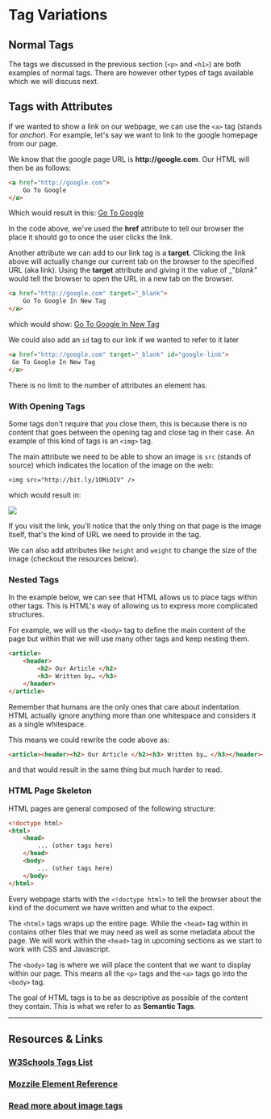 # Tag Variations

## Normal Tags

The tags we discussed in the previous section (`<p>` and `<h1>`) are both examples of normal tags. There are however other types of tags available which we will discuss next.

## Tags with Attributes

If we wanted to show a link on our webpage, we can use the `<a>` tag (stands for _anchor_). For example, let's say we want to link to the google homepage from our page. 

We know that the google page URL is __http://google.com__. Our HTML will then be as follows:

```html
<a href="http://google.com">
    Go To Google
</a>
```

Which would result in this: <a href="http://google.com">Go To Google</a>

In the code above, we've used the __href__ attribute to tell our browser the place it should go to once the user clicks the link.

Another attribute we can add to our link tag is a __target__. Clicking the link above will actually change our current tab on the browser to the specified URL (aka link). Using the __target__ attribute and giving it the value of _"_blank"_ would tell the browser to open the URL in a new tab on the browser.

```html
<a href="http://google.com" target="_blank">
    Go To Google In New Tag
</a>
```

which would show: <a href="http://google.com" target="_blank">Go To Google In New Tag</a>

We could also add an `id` tag to our link if we wanted to refer to it later

```html
<a href="http://google.com" target="_blank" id="google-link">
 Go To Google In New Tag
</a>
```

There is no limit to the number of attributes an element has.


### With Opening Tags

Some tags don't require that you close them, this is because there is no content that goes between the opening tag and close tag in their case. An example of this kind of tags is an `<img>` tag. 

The main attribute we need to be able to show an image is `src` (stands of source) which indicates the location of the image on the web:

```
<img src="http://bit.ly/1OMiOIV" />
```

which would result in:

<img src="http://bit.ly/1OMiOIV" />


If you visit the link, you'll notice that the only thing on that page is the image itself, that's the kind of URL we need to provide in the tag.

We can also add attributes like `height` and `weight` to change the size of the image (checkout the resources below).


### Nested Tags

In the example below, we can see that HTML allows us to place tags within other tags. This is HTML's way of allowing us to express more complicated structures.

For example, we will us the `<body>` tag to define the main content of the page but within that we will use many other tags and keep nesting them.

```html
<article>
    <header>
        <h2> Our Article </h2>
        <h3> Written by… </h3>
    </header>
</article>
```

Remember that humans are the only ones that care about indentation. HTML actually ignore anything more than one whitespace and considers it as a single whitespace.

This means we could rewrite the code above as:

```html
<article><header><h2> Our Article </h2><h3> Written by… </h3></header></article>
```

and that would result in the same thing but much harder to read.


### HTML Page Skeleton

HTML pages are general composed of the following structure:

```html
<!doctype html>
<html>
    <head>
        ... (other tags here)
    </head>
    <body>
        ... (other tags here)
    </body>
</html>
```

Every webpage starts with the `<!doctype html>` to tell the browser about the kind of the document we have written and what to the expect.

The `<html>` tags wraps up the entire page. While the `<head>` tag within in contains other files that we may need as well as some metadata about the page. We will work within the `<head>` tag in upcoming sections as we start to work with CSS and Javascript.

The `<body>` tag is where we will place the content that we want to display within our page. This means all the `<p>` tags and the `<a>` tags go into the `<body>` tag.


The goal of HTML tags is to be as descriptive as possible of the content they contain. This is what we refer to as __Semantic Tags__.


----

## Resources & Links

### [W3Schools Tags List](http://www.w3schools.com/tags/default.asp)

### [Mozzile Element Reference](https://developer.mozilla.org/en/docs/Web/HTML/Element)

### [Read more about image tags](http://www.w3schools.com/tags/tag_img.asp)
